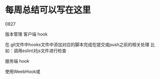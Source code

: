 # 每周总结可以写在这里
0827

版本管理
客户端 hook

在.git文件中hooks文件中添加对应的脚本完成在提交或push之前的相关处理
比如：调用eslint对js文件进行检查



服务端 hook

使用WeebHook或


